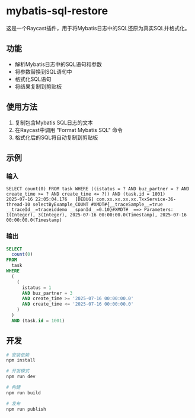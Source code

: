 # mybatis-sql-restore

这是一个Raycast插件，用于将Mybatis日志中的SQL还原为真实SQL并格式化。

## 功能

- 解析Mybatis日志中的SQL语句和参数
- 将参数替换到SQL语句中
- 格式化SQL语句
- 将结果复制到剪贴板

## 使用方法

1. 复制包含Mybatis SQL日志的文本
2. 在Raycast中调用 "Format Mybatis SQL" 命令
3. 格式化后的SQL将自动复制到剪贴板

## 示例

### 输入

```
SELECT count(0) FROM task WHERE ((istatus = ? AND buz_partner = ? AND create_time >= ? AND create_time <= ?)) AND (task.id = 1001)
2025-07-16 22:05:04.176   [DEBUG] com.xx.xx.xx.xx.TxxService-36-thread-10 selectByExample_COUNT #XMDT#{__traceSample__=true __traceId__=traceiddemo __spanId__=0.10}#XMDT#  ==> Parameters: 1(Integer), 3(Integer), 2025-07-16 00:00:00.0(Timestamp), 2025-07-16 00:00:00.0(Timestamp)
```

### 输出

```sql
SELECT
  count(0)
FROM
  task
WHERE
  (
    (
      istatus = 1
      AND buz_partner = 3
      AND create_time >= '2025-07-16 00:00:00.0'
      AND create_time <= '2025-07-16 00:00:00.0'
    )
  )
  AND (task.id = 1001)
```

## 开发

```bash
# 安装依赖
npm install

# 开发模式
npm run dev

# 构建
npm run build

# 发布
npm run publish